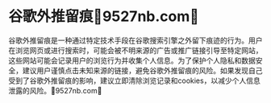 # 谷歌外推留痕🎉9527nb.com🎉

谷歌外推留痕是一种通过特定技术手段在谷歌搜索引擎之外留下痕迹的行为。用户在浏览网页或进行搜索时，可能会被不明来源的广告或推广链接引导至特定网站，这些网站可能会记录用户的浏览行为并收集个人信息。为了保护个人隐私和数据安全，建议用户谨慎点击未知来源的链接，避免谷歌外推留痕的风险。如果发现自己受到了谷歌外推留痕的影响，建议立即清除浏览记录和cookies，以减少个人信息泄露的风险。🎉9527nb.com🎉